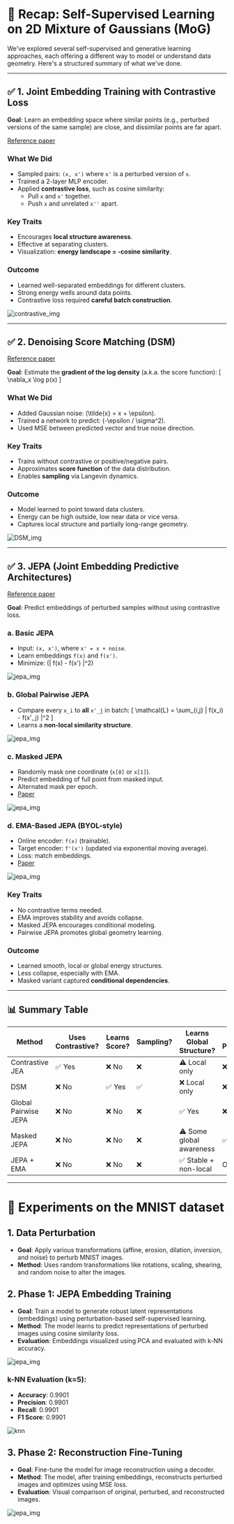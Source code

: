 # 🧠 Recap: Self-Supervised Learning on 2D Mixture of Gaussians (MoG)

We've explored several self-supervised and generative learning approaches, each offering a different way to model or understand data geometry. Here's a structured summary of what we've done.

---

## ✅ 1. Joint Embedding Training with Contrastive Loss

**Goal**: Learn an embedding space where similar points (e.g., perturbed versions of the same sample) are close, and dissimilar points are far apart.

[Reference paper](https://arxiv.org/pdf/1807.03748)


### What We Did
- Sampled pairs: `(x, x')` where `x'` is a perturbed version of `x`.
- Trained a 2-layer MLP encoder.
- Applied **contrastive loss**, such as cosine similarity:
  - Pull `x` and `x'` together.
  - Push `x` and unrelated `x''` apart.

### Key Traits
- Encourages **local structure awareness**.
- Effective at separating clusters.
- Visualization: **energy landscape = -cosine similarity**.

### Outcome
- Learned well-separated embeddings for different clusters.
- Strong energy wells around data points.
- Contrastive loss required **careful batch construction**.

![contrastive_img](imgs/photo_2.jpg)

---

## ✅ 2. Denoising Score Matching (DSM)

[Reference paper](https://jmlr.org/papers/volume6/hyvarinen05a/hyvarinen05a.pdf)

**Goal**: Estimate the **gradient of the log density** (a.k.a. the score function):
\[
\nabla_x \log p(x)
\]

### What We Did
- Added Gaussian noise: \(\tilde{x} = x + \epsilon\).
- Trained a network to predict: \(-\epsilon / \sigma^2\).
- Used MSE between predicted vector and true noise direction.

### Key Traits
- Trains without contrastive or positive/negative pairs.
- Approximates **score function** of the data distribution.
- Enables **sampling** via Langevin dynamics.

### Outcome
- Model learned to point toward data clusters.
- Energy can be high outside, low near data or vice versa.
- Captures local structure and partially long-range geometry.

![DSM_img](imgs/photo_1.jpg)

---

## ✅ 3. JEPA (Joint Embedding Predictive Architectures)

[Reference paper](https://openreview.net/pdf?id=BZ5a1r-kVsf)

**Goal**: Predict embeddings of perturbed samples without using contrastive loss.

### a. Basic JEPA
- Input: `(x, x')`, where `x' = x + noise`.
- Learn embeddings `f(x)` and `f(x')`.
- Minimize: \(\| f(x) - f(x') \|^2\)

![jepa_img](imgs/jepa_energy_animation.gif)

### b. Global Pairwise JEPA
- Compare every `x_i` to **all** `x'_j` in batch:
\[
\mathcal{L} = \sum_{i,j} \| f(x_i) - f(x'_j) \|^2
\]
- Learns a **non-local similarity structure**.

![jepa_img](imgs/jepa_energy_animation_full_pairwise.gif)

### c. Masked JEPA
- Randomly mask one coordinate (`x[0]` or `x[1]`).
- Predict embedding of full point from masked input.
- Alternated mask per epoch.
- [Paper](https://arxiv.org/pdf/2301.08243)

![jepa_img](imgs/jepa_energy_animation_mixed_loss_pred.gif.gif)

### d. EMA-Based JEPA (BYOL-style)
- Online encoder: `f(x)` (trainable).
- Target encoder: `f'(x')` (updated via exponential moving average).
- Loss: match embeddings.
- [Paper](https://arxiv.org/pdf/2006.07733)

![jepa_img](imgs/jepa_energy_animation_mixed_loss.gif)

### Key Traits
- No contrastive terms needed.
- EMA improves stability and avoids collapse.
- Masked JEPA encourages conditional modeling.
- Pairwise JEPA promotes global geometry learning.

### Outcome
- Learned smooth, local or global energy structures.
- Less collapse, especially with EMA.
- Masked variant captured **conditional dependencies**.

---

## 📊 Summary Table

| Method           | Uses Contrastive? | Learns Score? | Sampling? | Learns Global Structure? | Masked Prediction? |
|------------------|-------------------|----------------|-----------|----------------------------|----------------------|
| Contrastive JEA  | ✅ Yes            | ❌ No         | ❌        | ⚠️ Local only             | ❌                   |
| DSM              | ❌ No             | ✅ Yes        | ✅        | ❌ Local only              | ❌                   |
| Global Pairwise JEPA | ❌ No         | ❌ No         | ❌        | ✅ Yes                     | ❌                   |
| Masked JEPA      | ❌ No             | ❌ No         | ❌        | ⚠️ Some global awareness   | ✅                   |
| JEPA + EMA       | ❌ No             | ❌ No         | ❌        | ✅ Stable + non-local      | Optional             |

---

# 🔬 Experiments on the MNIST dataset

## 1. **Data Perturbation**  
   - **Goal**: Apply various transformations (affine, erosion, dilation, inversion, and noise) to perturb MNIST images.  
   - **Method**: Uses random transformations like rotations, scaling, shearing, and random noise to alter the images.

## 2. **Phase 1: JEPA Embedding Training**  
   - **Goal**: Train a model to generate robust latent representations (embeddings) using perturbation-based self-supervised learning.  
   - **Method**: The model learns to predict representations of perturbed images using cosine similarity loss.  
   - **Evaluation**: Embeddings visualized using PCA and evaluated with k-NN accuracy.

![jepa_img](imgs/500.gif)

### k-NN Evaluation (k=5):

- **Accuracy**:  0.9901
- **Precision**: 0.9901
- **Recall**:    0.9901
- **F1 Score**:  0.9901

![knn](imgs/knn_score.png)

## 3. **Phase 2: Reconstruction Fine-Tuning**  
   - **Goal**: Fine-tune the model for image reconstruction using a decoder.  
   - **Method**: The model, after training embeddings, reconstructs perturbed images and optimizes using MSE loss.  
   - **Evaluation**: Visual comparison of original, perturbed, and reconstructed images.

![jepa_img](imgs/Reconstruction.png)
